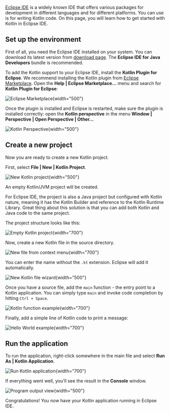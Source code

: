 [//]: # (title: Eclipse IDE)

[Eclipse IDE](https://www.eclipse.org/downloads/) is a widely known IDE that offers various packages for development in
different languages and for different platforms. You can use is for writing Kotlin code. On this page, you will learn
how to get started with Kotlin in Eclipse IDE. 

## Set up the environment

First of all, you need the Eclipse IDE installed on your system.
You can download its latest version from [download page](https://www.eclipse.org/downloads/).
The **Eclipse IDE for Java Developers** bundle is recommended.

To add the Kotlin support to your Eclipse IDE, install the **Kotlin Plugin for Eclipse**.
We recommend installing the Kotlin plugin from [Eclipse Marketplace](https://marketplace.eclipse.org/content/kotlin-plugin-eclipse). 
Open the __Help \| Eclipse Marketplace...__ menu and search for __Kotlin Plugin for Eclipse__: 

![Eclipse Marketplace](eclipse-marketplace.png){width="500"}

Once the plugin is installed and Eclipse is restarted, make sure the plugin is installed correctly: open the __Kotlin perspective__
in the menu __Window \| Perspective | Open Perspective \| Other...__
    
![Kotlin Perspective](eclipse-open-perspective.png){width="500"}

## Create a new project

Now you are ready to create a new Kotlin project.

First, select __File | New | Kotlin Project__.

![New Kotlin project](eclipse-project-name.png){width="500"}

An empty Kotlin/JVM project will be created.

For Eclipse IDE, the project is also a Java project but configured with Kotlin nature, meaning it has the Kotlin
Builder and reference to the Kotlin Runtime Library. Great thing about this solution is that you can add both Kotlin and
Java code to the same project.
   
The project structure looks like this:

![Empty Kotlin project](eclipse-empty-project.png){width="700"}

Now, create a new Kotlin file in the source directory.

![New file from context menu](eclipse-new-file.png){width="700"}
   
You can enter the name without the `.kt` extension. Eclipse will add it automatically.

![New Kotlin file wizard](eclipse-file-name.png){width="500"}

Once you have a source file, add the `main` function - the entry point to a Kotlin application. You
can simply type `main` and invoke code completion by hitting `Ctrl + Space`.

![Kotlin function example](eclipse-main.png){width="700"}

Finally, add a simple line of Kotlin code to print a message:

![Hello World example](eclipse-hello-world.png){width="700"}

## Run the application

To run the application, right-click somewhere in the main file and select __Run As | Kotlin Application__.

![Run Kotlin application](eclipse-run-as.png){width="700"}
   
If everything went well, you'll see the result in the **Console** window.

![Program output view](eclipse-output.png){width="500"}

Congratulations! You now have your Kotlin application running in Eclipse IDE.